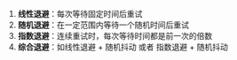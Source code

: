 1. **线性退避**：每次等待固定时间后重试​
2. **随机退避**：在一定范围内等待一个随机时间后重试​
3. **指数退避**：连续重试时，每次等待时间都是前一次的倍数​
4. **综合退避**：如线性退避 + 随机抖动 或者 指数退避 + 随机抖动
